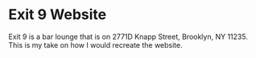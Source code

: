 # Exit 9 Website

Exit 9 is a bar lounge that is on 2771D Knapp Street, Brooklyn, NY 11235. 
This is my take on how I would recreate the website. 
